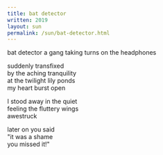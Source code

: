 ```yaml
---
title: bat detector
written: 2019
layout: sun
permalink: /sun/bat-detector.html
---
```


<div class="poem">
bat detector  
a gang taking turns  
on the headphones  


suddenly transfixed  
by the aching tranquility  
at the twilight lily ponds  
my heart burst open  


I stood away in the quiet  
feeling the fluttery wings  
awestruck  


later on you said  
"it was a shame  
you missed it!"
</div>
